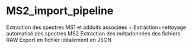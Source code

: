 # MS2_import_pipeline

Extraction des spectres MS1 et adduits associées + Extraction+nettoyage automatisé des spectres MS2
Extraction des métadonnées des fichiers RAW
Export en fichier idéalement en JSON